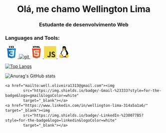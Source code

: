 <h1 align="center">Olá, me chamo Wellington Lima</h1>
<h3 align="center">Estudante de desenvolvimento Web</h3>


<h3 align="left">Languages and Tools:</h3>
<p align="left">  <a href="https://www.w3schools.com/css/" target="_blank"> <img
            src="https://raw.githubusercontent.com/devicons/devicon/master/icons/css3/css3-original-wordmark.svg"
            alt="css3" width="40" height="40" /> </a> <a
        href="https://git-scm.com/" target="_blank"> <img
            src="https://www.vectorlogo.zone/logos/git-scm/git-scm-icon.svg" alt="git" width="40" height="40" /> </a> <a
        href="https://www.w3.org/html/" target="_blank"> <img
            src="https://raw.githubusercontent.com/devicons/devicon/master/icons/html5/html5-original-wordmark.svg"
            alt="html5" width="40" height="40" /> </a> <a href="https://developer.mozilla.org/en-US/docs/Web/JavaScript"
        target="_blank"> <img
            src="https://raw.githubusercontent.com/devicons/devicon/master/icons/javascript/javascript-original.svg"
            alt="javascript" width="40" height="40" /> </a> <a href="https://www.linux.org/" target="_blank"> <img
            src="https://raw.githubusercontent.com/devicons/devicon/master/icons/linux/linux-original.svg" alt="linux"
            width="40" height="40" /> </a>
</p>


[![Top
Langs](https://github-readme-stats.vercel.app/api/top-langs/?username=LegendarySix&layout=compact&theme=tokyonight)](https://github.com/LegendarySix/github-readme-stats)

![Anurag's GitHub
stats](https://github-readme-stats.vercel.app/api?username=LegendarySix&count_private=true&show_icons=true&theme=tokyonight)

<div>

    <a href="mailto:well.oliveira1313@gmail.com"><img
            src="https://img.shields.io/badge/-Gmail-%23333?style=for-the-badge&logo=gmail&logoColor=white"
            target="_blank"></a>
    <a href="https://www.linkedin.com/in/wellington-lima-314a5a1a6/" target="_blank"><img
            src="https://img.shields.io/badge/-LinkedIn-%230077B5?style=for-the-badge&logo=linkedin&logoColor=white"
            target="_blank"></a>


</div>
